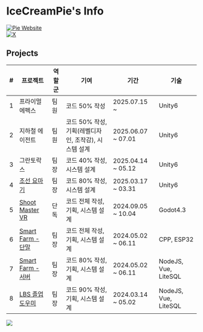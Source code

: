 # IceCreamPie's Info

[![Pie Website](https://img.shields.io/badge/Website-icpdev.com-blue)](https://icpdev.com/)  
[![X](https://img.shields.io/badge/X-%40IceCreamPie9000-black)](https://x.com/IceCreamPie9000)  

## Projects

| # | 프로젝트 | 역할군 | 기여 | 기간 | 기술 |
|---|---------|------|--------------|--------|----------|
| 1 | 프라이멀 에펙스 | 팀원 | 코드 50% 작성 | 2025.07.15 ~ | Unity6 |
| 2 | 지하철 에이전트 | 팀원 | 코드 50% 작성, 기획(레벨디자인, 조작감), 시스템 설계 | 2025.06.07 ~ 07.01 | Unity6 |
| 3 | 그란토락스 | 팀장 | 코드 40% 작성, 시스템 설계 | 2025.04.14 ~ 05.12 | Unity6 |
| 4 | [조선 요마기](https://www.game-ping.kr/games/chosonyomagi) | 팀장 | 코드 80% 작성, 시스템 설계 | 2025.03.17 ~ 03.31 | Unity6 |
| 5 | [Shoot Master VR](https://github.com/IceCreamPie-dev/Univ_ShootMaster_summ) | 단독 | 코드 전체 작성, 기획, 시스템 설계 | 2024.09.05 ~ 10.04 | Godot4.3 |
| 6 | [Smart Farm - 단말](https://github.com/Smart-Guardning/iot-esp32-sensorNode) | 팀장 | 코드 전체 작성, 기획, 시스템 설계 | 2024.05.02 ~ 06.11 | CPP, ESP32 |
| 7 | [Smart Farm - 서버](https://github.com/Smart-Guardning/smartguardning-web) | 팀장 | 코드 80% 작성, 기획, 시스템 설계 | 2024.05.02 ~ 06.11 | NodeJS, Vue, LiteSQL |
| 8 | [LBS 졸업도우미](https://github.com/IceCreamPie-dev/LBS-2024) | 팀장 | 코드 90% 작성, 기획, 시스템 설계 | 2024.03.14 ~ 05.02 | NodeJS, Vue, LiteSQL 
<!---
IceCreamPie-dev/IceCreamPie-dev is a ✨ special ✨ repository because its `README.md` (this file) appears on your GitHub profile.
You can click the Preview link to take a look at your changes.
--->
<a href="https://github.com/devxb/gitanimals">
  <img src="https://render.gitanimals.org/farms/{IceCreamPie-dev}"/>
</a>
